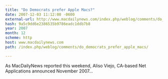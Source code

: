 ```yaml
---
title: "Do Democrats prefer Apple Macs?"
date: 2007-12-03 11:12:00 -0600
external-url: http://www.macdailynews.com/index.php/weblog/comments/do_democrats_prefer_apple_macs/
hash: 9a5c9dd6e2386535b9786eadc1ddb7b8
year: 2007
month: 12
scheme: http
host: www.macdailynews.com
path: /index.php/weblog/comments/do_democrats_prefer_apple_macs/

---
```


As MacDailyNews reported this weekend, Aliso Viejo, CA-based Net Applications announced November 2007...
